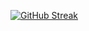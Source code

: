 <a href="https://git.io/streak-stats"><img src="https://streak-stats.demolab.com?user=iamgaurav18&theme=ocean-gradient&border_radius=100&card_width=900&ring=3BEB16E2&sideLabels=19EB0A" alt="GitHub Streak" /></a>
